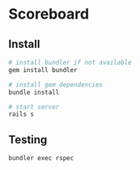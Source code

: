# Scoreboard

## Install

```sh
# install bundler if not available
gem install bundler

# install gem dependencies
bundle install

# start server
rails s
```

## Testing

```sh
bundler exec rspec
```
